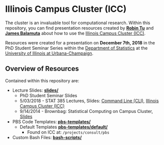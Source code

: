 # Illinois Campus Cluster (ICC)

The cluster is an invaluable tool for computational research. Within
this repository, you can find presentation resources created by
**[Robin Tu](https://github.com/rtud2)** and 
**[James Balamuta](https://thecoatlessprofessor.com)**
about how to use the [Illinois Campus Cluster (ICC)](https://campuscluster.illinois.edu/). 

Resources were created for a presentation on **December 7th, 2018**
in the PhD Student Seminar Series within the
[Department of Statistics](https://stat.illinois.edu) at 
the [University of Illinois at Urbana-Champaign](https://illinois.edu).

## Overview of Resources

Contained within this repository are:

- Lecture Slides: **[slides/](slides/)**
    - PhD Student Seminar Slides
    - 5/03/2018 - STAT 385 Lectures, Slides: [Command Line (CLI)](slides/05-03-2018-stat385-using-cli.pdf), [Illinois Campus Cluster (ICC)](slides/05-03-2018-stat385-using-icc.pdf)
    - 9/14/2014 - Brownbag: Statistical Computing on Campus Cluster, [Slides](slides/09-14-2014-brownbag-statistical-computing-on-campus-cluster.pdf)
- PBS Code Templates: **[pbs-templates/](pbs-templates/)**
    - Default Templates **[pbs-templates/default/](pbs-templates/default/)**
        - Found on ICC at: `/projects/consult/pbs`
- Custom Bash Files: **[bash-scripts/](bash-scripts/)**
